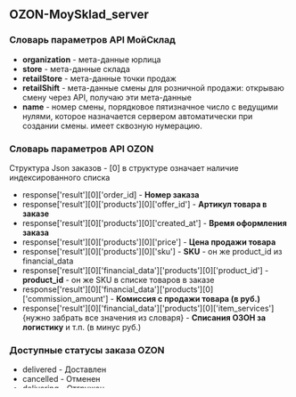 ## OZON-MoySklad_server

### Словарь параметров API МойСклад
- **organization** - мета-данные юрлица
- **store** - мета-данные склада
- **retailStore** - мета-данные точки продаж
- **retailShift** - мета-данные смены для розничной продажи: открываю смену через API, получаю эти мета-данные 
- **name** - номер смены, порядковое пятизначное число с ведущими нулями, которое назначается сервером автоматически при создании смены. имеет сквозную нумерацию.

### Словарь параметров API OZON
Структура Json заказов - [0] в структуре означает наличие индексированного списка
- response['result'][0]['order_id] - **Номер заказа**
- response['result'][0]['products'][0]['offer_id'] - **Артикул товара в заказе**
- response['result'][0]['products'][0]['created_at'] - **Время оформления заказа**
- response['result'][0]['products'][0]['price'] - **Цена продажи товара**
- response['result'][0]['products'][0]['sku'] - **SKU** - он же product_id из financial_data
- response['result'][0]['financial_data']['products'][0]['product_id'] - **product_id** - он же SKU в списке товаров в заказе
- response['result'][0]['financial_data']['products'][0]['commission_amount'] - **Комиссия с продажи товара (в руб.)**
- response['result'][0]['financial_data']['products'][0]['item_services']{нужно забрать все значения из словаря} - **Списания ОЗОН за логистику** и т.п. (в минус руб.)

### Доступные статусы заказа OZON
- delivered - Доставлен
- cancelled - Отменен
- delivering - Отгружен
- awaiting_deliver - Собран
- awaiting_packaging - Новый

### Задачи
- [x] Открыть смену и получить ее ID и имя (порядковый номер)
- [x] Получить от ОЗОН список всех заказов
- [x] Сформировать цикл, проходящий по всем заказам из выгрузки с ОЗОН
- [x] Перенести файл */meta/moysklad-meta.json* в папку */api-keys/*
- [x] Не удалось создать автоматическое соответствие между конкретным товаром в ОЗОН и МойСклад потому что в ОЗОН артикул = полный штрихкод, тогда как в МойСклад - это первые 5 знаков ШК. Кроме того варианты одного товара в МойСклад (размеры, цвета) не имеют собственных артикулов. Чтобы списывать из остатков конкретный размер, нужно ссылаться на товар по его коду в МойСклад, поэтому придется сделать ручную таблицу соответствия ШК ОЗОН и Кода товара МойСкладл.
- [x] В цикле получить все необходимые данные о заказе
- [ ] Сформировать json-объект с необходимыми данными для отправки заказа в МойСклад (только заказы со статусом **delivered**).
- [ ] Закрыть смену. Для этого необходимо изменить смену с указанием Даты/Времени закрытия.
- [ ] Выбрать какое-либо поле в заказах на МойСклад, в которое можно будет сохранять **номер** заказа из системы ОЗОН
- [ ] Выбрать какое-либо поле в заказах на МойСклад, в которое можно будет сохранять **статус** заказа из системы ОЗОН
- [ ] Выгрузить в МойСклад все заказы с прочими статусами, кроме **delivering**
- [ ] Создать управляющий скрипт, который будет вызывать функцию открытия смены и закрытия смены.
- [ ] Создать скрипт, который будет получать из МойСклад все ранее выгруженные закзаы со статусом *delivering*, *awaiting_deliver* и *awaiting_pachaging* за 45 дней. Далее необходимо найти их среди заказов ОЗОН за последние 45 дней и проверить не изменился ли статус. Если статус обновился - обновить его и в МойСклад.
- [ ] Создать полноценный модуль регулярной обработки полученных из OZON заказов, и отправки их в открытую смену.
- [ ] Использовать файл *data/product-id_corr-table.json* для того, чтобы отредактировать товары на МойСклад, заменив КодТовара на артикул из ОЗОН. **Первоначально проверить, есть ли 100% соответствие с ШК ВБ!!!**

### Файлы-шаблоны для МойСклад
- **/data/retailDemand_create.json** - Шаблон json для создания смены
- **/data/retailShift_create.json** - Шаблон json для создания розничной продажи

### Скрытые файлы
- Схема файлов с апи ключами и секретными мета-данными, скрытых в .gitignore находится в папке **/scheme/**
- тильда в названии папок *~api-keys* и *~meta* обозначает, что рабочие версии этих папок (без тильды в названии) указаны в .gitignore
- папка *data* содержит резервную копию (шаблон) рабочих файлов данных на случай необходимости их восстановления после утраты

